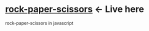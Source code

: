 # <a href="https://valeriol94.github.io/rock-paper-scissors/">rock-paper-scissors</a> <- Live here

rock-paper-scissors in javascript
